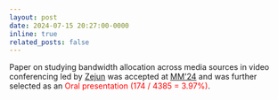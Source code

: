 ```yaml
---
layout: post
date: 2024-07-15 20:27:00-0000
inline: true
related_posts: false
---
```


Paper on studying bandwidth allocation across media sources in video conferencing led by [Zejun]() was accepted at [MM'24](https://2024.acmmm.org/) and was further selected as an <span style="color:red">Oral presentation (174 / 4385 = 3.97%)</span>.